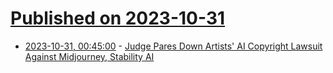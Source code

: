 # [Published on 2023-10-31](index.md)

* [2023-10-31, 00:45:00](https://yro.slashdot.org/story/23/10/30/2247221/judge-pares-down-artists-ai-copyright-lawsuit-against-midjourney-stability-ai?utm_source=rss1.0mainlinkanon&utm_medium=feed) - [Judge Pares Down Artists' AI Copyright Lawsuit Against Midjourney, Stability AI](https://yro.slashdot.org/story/23/10/30/2247221/judge-pares-down-artists-ai-copyright-lawsuit-against-midjourney-stability-ai?utm_source=rss1.0mainlinkanon&utm_medium=feed)
